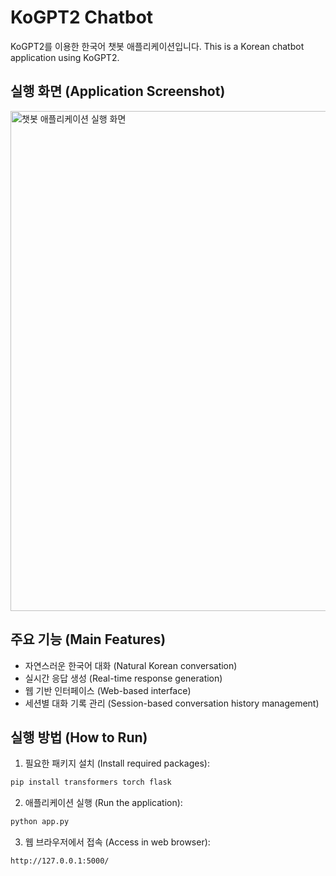 # KoGPT2 Chatbot

KoGPT2를 이용한 한국어 챗봇 애플리케이션입니다.
This is a Korean chatbot application using KoGPT2.

## 실행 화면 (Application Screenshot)

<img src="./skt_KoGPT2/app.png" width="800" alt="챗봇 애플리케이션 실행 화면">

## 주요 기능 (Main Features)

- 자연스러운 한국어 대화 (Natural Korean conversation)
- 실시간 응답 생성 (Real-time response generation)
- 웹 기반 인터페이스 (Web-based interface)
- 세션별 대화 기록 관리 (Session-based conversation history management)

## 실행 방법 (How to Run)

1. 필요한 패키지 설치 (Install required packages):
```bash
pip install transformers torch flask
```

2. 애플리케이션 실행 (Run the application):
```bash
python app.py
```

3. 웹 브라우저에서 접속 (Access in web browser):
```
http://127.0.0.1:5000/
``` 